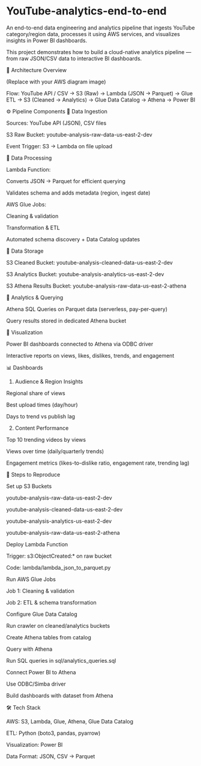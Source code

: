 # YouTube-analytics-end-to-end
An end-to-end data engineering and analytics pipeline that ingests YouTube category/region data, processes it using AWS services, and visualizes insights in Power BI dashboards.

This project demonstrates how to build a cloud-native analytics pipeline — from raw JSON/CSV data to interactive BI dashboards.

📌 Architecture Overview


(Replace with your AWS diagram image)

Flow:
YouTube API / CSV → S3 (Raw) → Lambda (JSON → Parquet) → Glue ETL → S3 (Cleaned → Analytics) → Glue Data Catalog → Athena → Power BI

⚙️ Pipeline Components
🔹 Data Ingestion

Sources: YouTube API (JSON), CSV files

S3 Raw Bucket: youtube-analysis-raw-data-us-east-2-dev

Event Trigger: S3 → Lambda on file upload

🔹 Data Processing

Lambda Function:

Converts JSON → Parquet for efficient querying

Validates schema and adds metadata (region, ingest date)

AWS Glue Jobs:

Cleaning & validation

Transformation & ETL

Automated schema discovery + Data Catalog updates

🔹 Data Storage

S3 Cleaned Bucket: youtube-analysis-cleaned-data-us-east-2-dev

S3 Analytics Bucket: youtube-analysis-analytics-us-east-2-dev

S3 Athena Results Bucket: youtube-analysis-raw-data-us-east-2-athena

🔹 Analytics & Querying

Athena SQL Queries on Parquet data (serverless, pay-per-query)

Query results stored in dedicated Athena bucket

🔹 Visualization

Power BI dashboards connected to Athena via ODBC driver

Interactive reports on views, likes, dislikes, trends, and engagement

📊 Dashboards
1. Audience & Region Insights

Regional share of views

Best upload times (day/hour)

Days to trend vs publish lag

2. Content Performance

Top 10 trending videos by views

Views over time (daily/quarterly trends)

Engagement metrics (likes-to-dislike ratio, engagement rate, trending lag)

🚀 Steps to Reproduce

Set up S3 Buckets

youtube-analysis-raw-data-us-east-2-dev

youtube-analysis-cleaned-data-us-east-2-dev

youtube-analysis-analytics-us-east-2-dev

youtube-analysis-raw-data-us-east-2-athena

Deploy Lambda Function

Trigger: s3:ObjectCreated:* on raw bucket

Code: lambda/lambda_json_to_parquet.py

Run AWS Glue Jobs

Job 1: Cleaning & validation

Job 2: ETL & schema transformation

Configure Glue Data Catalog

Run crawler on cleaned/analytics buckets

Create Athena tables from catalog

Query with Athena

Run SQL queries in sql/analytics_queries.sql

Connect Power BI to Athena

Use ODBC/Simba driver

Build dashboards with dataset from Athena

🛠️ Tech Stack

AWS: S3, Lambda, Glue, Athena, Glue Data Catalog

ETL: Python (boto3, pandas, pyarrow)

Visualization: Power BI

Data Format: JSON, CSV → Parquet
